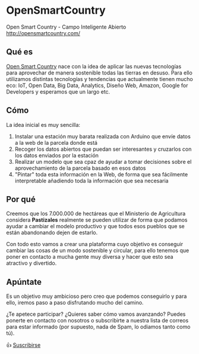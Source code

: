 # OpenSmartCountry
Open Smart Country - Campo Inteligente Abierto
http://opensmartcountry.com/

## Qué es ##
[Open Smart Country](http://opensmartcountry.com/) nace con la idea de aplicar las nuevas tecnologías para aprovechar de manera sostenible todas las tierras en desuso. 
Para ello utilizamos distintas tecnologías y tendencias que actualmente tienen mucho eco: IoT, Open Data, Big Data, Analytics, Diseño Web, Amazon, Google for Developers y esperamos que un largo etc.

## Cómo ##
La idea inicial es muy sencilla:
1. Instalar una estación muy barata realizada con Arduino que envíe datos a la web de la parcela donde está
2. Recoger los datos abiertos que puedan ser interesantes y cruzarlos con los datos enviados por la estación
3. Realizar un modelo que sea cpaz de ayudar a tomar decisiones sobre el aprovechamiento de la parcela basado en esos datos
4. "Pintar" toda esta información en la Web, de forma que sea fácilmente interpretable añadiendo toda la información que sea necesaria

## Por qué ##
Creemos que los 7.000.000 de hectáreas que el Ministerio de Agricultura considera **Pastizales** realmente se pueden utilizar de forma que podamos ayudar a cambiar el modelo productivo y que todos esos pueblos que se están abandonando dejen de estarlo.

Con todo esto vamos a crear una plataforma cuyo objetivo es conseguir cambiar las cosas de un modo sostenible y circular, para ello tenemos que poner en contacto a mucha gente muy diversa y hacer que esto sea atractivo y divertido.

## Apúntate ##
Es un objetivo muy ambicioso pero creo que podemos conseguirlo y para ello, iremos paso a paso disfrutando mucho del camino.

¿Te apetece participar? ¿Quieres saber cómo vamos avanzando? Puedes ponerte en contacto con nosotros o subscribirte a nuestra lista de correos para estar informado (por supuesto, nada de Spam, lo odiamos tanto como tú).

:+1: [Suscribirse](http://opensmartcountry.ip-zone.com/ccm/subscribe/index/form/9ljsfx841o)




